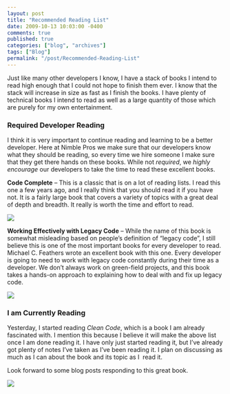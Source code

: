 ```yaml
---
layout: post
title: "Recommended Reading List"
date: 2009-10-13 10:03:00 -0400
comments: true
published: true
categories: ["blog", "archives"]
tags: ["Blog"]
permalink: "/post/Recommended-Reading-List"
---
```

<!-- more -->

<p>Just like many other developers I know, I have a stack of books I intend to read high enough that I could not hope to finish them ever. I know that the stack will increase in size as fast as I finish the books. I have plenty of technical books I intend to read as well as a large quantity of those which are purely for my own entertainment.</p>
<h3>Required Developer Reading</h3>
<p>I think it is very important to continue reading and learning to be a better developer. Here at Nimble Pros we make sure that our developers know what they should be reading, so every time we hire someone I make sure that they get there hands on these books. While not <em>required</em>, we <em>highly encourage</em> our developers to take the time to read these excellent books.</p>
<p><strong>Code Complete</strong> – This is a classic that is on a lot of reading lists. I read this one a few years ago, and I really think that you should read it if you have not. It is a fairly large book that covers a variety of topics with a great deal of depth and breadth. It really is worth the time and effort to read.</p>
<p><a href="http://www.amazon.com/gp/product/0735619670/ref=as_li_ss_il?ie=UTF8&amp;tag=breenrsblo-20&amp;linkCode=as2&amp;camp=217145&amp;creative=399369&amp;creativeASIN=0735619670"><img border="0" src="http://ws.assoc-amazon.com/widgets/q?_encoding=UTF8&amp;Format=_SL160_&amp;ASIN=0735619670&amp;MarketPlace=US&amp;ID=AsinImage&amp;WS=1&amp;tag=breenrsblo-20&amp;ServiceVersion=20070822"></a><img src="http://www.assoc-amazon.com/e/ir?t=&amp;l=as2&amp;o=1&amp;a=0735619670&amp;camp=217145&amp;creative=399369" width="1" height="1" border="0" alt="" style="border:none !important; margin:0px !important;">
</p>
<p><strong>Working Effectively with Legacy Code</strong> – While the name of this book is somewhat misleading based on people’s definition of “legacy code”, I still believe this is one of the most important books for every developer to read. Michael C. Feathers wrote an excellent book with this one. Every developer is going to need to work with legacy code constantly during their time as a developer. We don’t always work on green-field projects, and this book takes a hands-on approach to explaining how to deal with and fix up legacy code.</p>
<p><a href="http://www.amazon.com/gp/product/0131177052/ref=as_li_ss_il?ie=UTF8&amp;tag=breenrsblo-20&amp;linkCode=as2&amp;camp=217145&amp;creative=399369&amp;creativeASIN=0131177052"><img border="0" src="http://ws.assoc-amazon.com/widgets/q?_encoding=UTF8&amp;Format=_SL160_&amp;ASIN=0131177052&amp;MarketPlace=US&amp;ID=AsinImage&amp;WS=1&amp;tag=breenrsblo-20&amp;ServiceVersion=20070822"></a><img src="http://www.assoc-amazon.com/e/ir?t=&amp;l=as2&amp;o=1&amp;a=0131177052&amp;camp=217145&amp;creative=399369" width="1" height="1" border="0" alt="" style="border:none !important; margin:0px !important;">
</p>
<h3>I am Currently Reading</h3>
<p>Yesterday, I started reading <em>Clean Code</em>, which is a book I am already fascinated with. I mention this because I believe it will make the above list once I am done reading it. I have only just started reading it, but I’ve already got plenty of notes I’ve taken as I’ve been reading it. I plan on discussing as much as I can about the book and its topic as I&nbsp; read it.</p>
<p>Look forward to some blog posts responding to this great book.</p>
<p><a href="http://www.amazon.com/gp/product/0132350882/ref=as_li_ss_il?ie=UTF8&amp;tag=breenrsblo-20&amp;linkCode=as2&amp;camp=217145&amp;creative=399369&amp;creativeASIN=0132350882"><img border="0" src="http://ws.assoc-amazon.com/widgets/q?_encoding=UTF8&amp;Format=_SL160_&amp;ASIN=0132350882&amp;MarketPlace=US&amp;ID=AsinImage&amp;WS=1&amp;tag=breenrsblo-20&amp;ServiceVersion=20070822"></a><img src="http://www.assoc-amazon.com/e/ir?t=&amp;l=as2&amp;o=1&amp;a=0132350882&amp;camp=217145&amp;creative=399369" width="1" height="1" border="0" alt="" style="border:none !important; margin:0px !important;">
</p>
